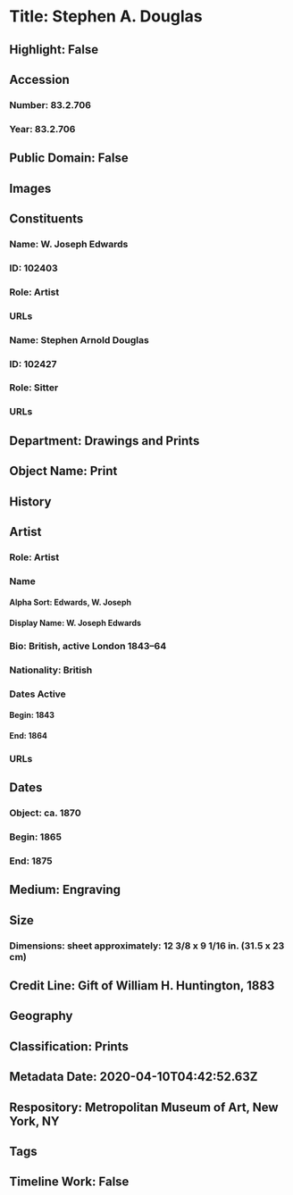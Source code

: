 # Title: Stephen A. Douglas
## Highlight: False
## Accession
### Number: 83.2.706
### Year: 83.2.706
## Public Domain: False
## Images
## Constituents
### Name: W. Joseph Edwards
### ID: 102403
### Role: Artist
### URLs
### Name: Stephen Arnold Douglas
### ID: 102427
### Role: Sitter
### URLs
## Department: Drawings and Prints
## Object Name: Print
## History
## Artist
### Role: Artist
### Name
#### Alpha Sort: Edwards, W. Joseph
#### Display Name: W. Joseph Edwards
### Bio: British, active London 1843–64
### Nationality: British
### Dates Active
#### Begin: 1843
#### End: 1864
### URLs
## Dates
### Object: ca. 1870
### Begin: 1865
### End: 1875
## Medium: Engraving
## Size
### Dimensions: sheet approximately: 12 3/8 x 9 1/16 in. (31.5 x 23 cm)
## Credit Line: Gift of William H. Huntington, 1883
## Geography
## Classification: Prints
## Metadata Date: 2020-04-10T04:42:52.63Z
## Respository: Metropolitan Museum of Art, New York, NY
## Tags
## Timeline Work: False
